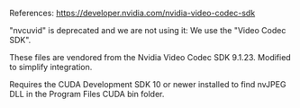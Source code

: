 References:
https://developer.nvidia.com/nvidia-video-codec-sdk

"nvcuvid" is deprecated and we are not using it: We use the "Video Codec SDK".

These files are vendored from the Nvidia Video Codec SDK 9.1.23.
Modified to simplify integration.

Requires the CUDA Development SDK 10 or newer installed to find nvJPEG DLL in the Program Files CUDA bin folder.
